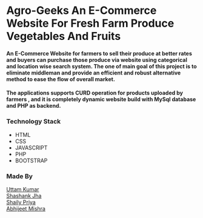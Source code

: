 # Agro-Geeks An E-Commerce Website For Fresh Farm Produce Vegetables And Fruits

#### An E-Commerce Website for farmers to sell their produce at better rates and buyers can purchase those produce via website using categorical and location wise search system. The one of main goal of this project is to eliminate middleman and provide an efficient and robust alternative method to ease the flow of overall market.

#### The applications supports CURD operation for products uploaded by farmers , and it is completely dynamic website build with MySql database and PHP as backend. 

### Technology Stack 
* HTML
* CSS
* JAVASCRIPT
* PHP
* BOOTSTRAP

### Made By
<a href = "https://www.linkedin.com/in/uttam19/" >Uttam Kumar </a><br>
<a href = "https://www.linkedin.com/in/shashank-jha-9bb266229/" >Shashank Jha</a> <br>
<a href = "https://www.linkedin.com/in/shaily-priya-4b551a223/" >Shaily Priya</a> <br>
<a href = "https://www.linkedin.com/in/abhijeet-mishra-179613236/" >Abhijeet Mishra </a><br>

